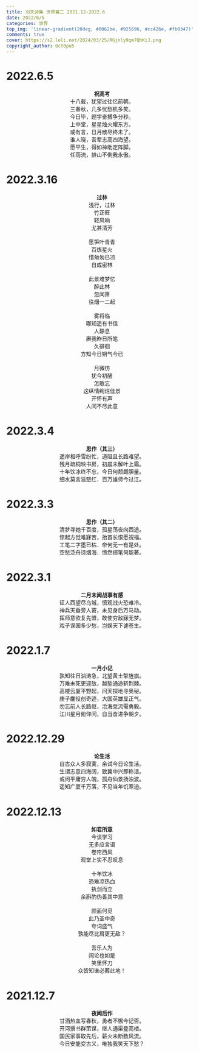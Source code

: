```yaml
---
title: 刈夫诗集 世界篇二 2021.12-2022.6
date: 2022/6/5
categories: 世界
top_img: 'linear-gradient(20deg, #0062be, #925696, #cc426e, #fb0347)'
comments: true
cover: https://s2.loli.net/2024/03/25/RGjnly9qm7QhKiJ.png
copyright_author: Oct0pu5
---
```


<h1>2022.6.5</h1>
<center>
<b>祝高考</b><br>
十八载，犹望过往忆前朝。<br>
三春秋，几多忧愁机多笑。<br>
今日毕，题字奋搏争分秒。<br>
上中堂，星星烛火耀东方。<br>
或有言，日月散尽终未了。<br>
谁人晓，吾辈志高四海望。<br>
愿平生，得如神助定阵脚。<br>
任雨流，排山不倒我永傲。<br>
</center>

<h1>2022.3.16</h1>
<center>
<b>过林</b><br>
浅行，过林<br>
竹正旺<br>
轻风响<br>
尤甚清芳<br>
<br>
愿笋叶青青<br>
百炼星火<br>
惜匆匆已凉<br>
自成密林<br>
<br>
此景难梦忆<br>
醉此林<br>
忽闻箫<br>
往烟一二起<br>
<br>
雾将临<br>
哪知遥有书信<br>
人静息<br>
赓我昨日所笔<br>
久徘徊<br>
方知今日朔气今已<br>
<br>
月微彷<br>
犹今初醒<br>
怎敢忘<br>
这纵情绚烂佳景<br>
开怀有声<br>
人间不尽此意<br>
</center>

<h1>2022.3.4</h1>
<center>
<b>思作（其三）</b><br>
遥岸相呼雪纷忙，道阻且长路难望。<br>
残月疏桐映书房，初晨未解叶上霜。<br>
十年饮冰终不忘，今日何颓觑胆量。<br>
细水莫言滋怒红．百万雄师今过江。<br>
</center>

<h1>2022.3.3</h1>
<center>
<b>思作（其二）</b><br>
清梦寻她千百度，孤星荡夜向西途。<br>
惊起方觉难寐苦，抬首长恨愿祝福。<br>
工笔二字墨已枯．奈何无一有是处。<br>
空愁泛舟诗烟海．愤然掷笔何能著。<br>
</center>

<h1>2022.3.1</h1>
<center>
<b>二月末闻战事有感</b><br>
征人西望尽乌城，慎观战火恐难冷。<br>
神兵天垂旁人窘，未见身后万马动。<br>
挥师意欲复先盟，敢使穷敌寐无梦。<br>
戏子误国多少愁，岂娱天下谑苍生。<br>
</center>

<h1>2022.1.7</h1>
<center>
<b>一月小记</b><br>
孰知往日汹涛急，北望黄土掣旌旗。<br>
万难未死更迎敌，越堑通途斩荆棘。<br>
高楼云厦平野起，问天探地寻奥秘。<br>
庚子鏖役创奇迹，大国英雄显正气。<br>
勿忘前人长路继，沧海竞流需勇毅。<br>
江川星月俯仰间，自当奋进争朝夕。<br>
</center>

<h1>2022.12.29</h1>
<center>
<b>论生活</b><br>
自古众人多寂寞，余试今日论生活。<br>
生谓志意四海阔，致冀中兴即称活。<br>
或问平庸穷人魄，孤舟仙景扬浊波。<br>
遥知广厦千万落，不见当年饥寒迫。<br>
</center>

<h1>2022.12.13</h1>
<center>
<b>如君所意</b><br>
今谈学习<br>
无多应言语<br>
卷帘西风<br>
观堂上实不忍叹息<br>
<br>
十年饮冰<br>
恐难凉热血<br>
执剑而立<br>
余斟酌伪善其中意<br>
<br>
颜面何觅<br>
此乃圣中奇<br>
夸词盛气<br>
孰能尽比肩更无敌？<br>
<br>
吾乐人为<br>
阔论也如是<br>
笑里怀刀<br>
众皆知谁必葬此地！<br>
</center>

<h1>2021.12.7</h1>
<center>
<b>夜闻后作</b><br>
甘洒热血写春秋，勇者不懈今记否。<br>
开河撰书群策谋，继人通渠登高楼。<br>
国民家事取先后，薪火未断数风流。<br>
今日安能变古义，唯独我笑天下愁？<br>
</center>